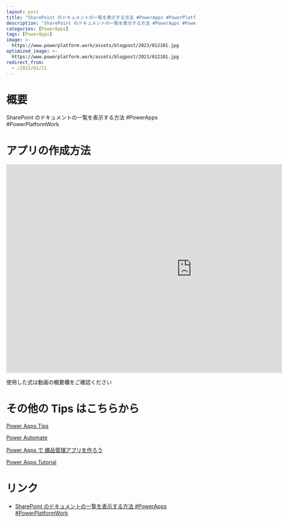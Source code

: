 ```yaml
---
layout: post
title: "SharePoint のドキュメントの一覧を表示する方法 #PowerApps #PowerPlatformWork"
description: "SharePoint のドキュメントの一覧を表示する方法 #PowerApps #PowerPlatformWorkを動画で分かりやすく解説"
categories: [PowerApps]
tags: [PowerApps]
image: >-
  https://www.powerplatform.work/assets/blogpost/2023/012101.jpg
optimized_image: >-
  https://www.powerplatform.work/assets/blogpost/2023/012101.jpg
redirect_from:
  - /2023/01/21
---
```



#  概要

SharePoint のドキュメントの一覧を表示する方法 #PowerApps #PowerPlatformWork


# アプリの作成方法

<iframe width="983" height="553" src="https://www.youtube.com/embed/pvlRYwLFXe8" title="YouTube video player" frameborder="0" allow="accelerometer; autoplay; clipboard-write; encrypted-media; gyroscope; picture-in-picture" allowfullscreen></iframe>


使用した式は動画の概要欄をご確認ください


# その他の Tips はこちらから

[Power Apps Tips](https://www.youtube.com/watch?v=VrAQf3JQ7yM&list=PLVhFi1fb3DqakSLVMn22DDcySXh9jtzi- )


[Power Automate](https://www.youtube.com/watch?v=-YnJYT0ASEM&list=PLVhFi1fb3Dqbzic6GieqnLFgD3aTj-eHA)


[Power Apps で 備品管理アプリを作ろう](https://www.youtube.com/playlist?list=PLVhFi1fb3DqZM3HKb8Hea6XEL96990Fyn)


[Power Apps Tutorial](https://www.youtube.com/playlist?list=PLVhFi1fb3DqalxpL974VvAJvV4iWoSbe_)


# リンク


- [SharePoint のドキュメントの一覧を表示する方法 #PowerApps #PowerPlatformWork](https://www.youtube.com/watch?v=pvlRYwLFXe8)

